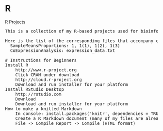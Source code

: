 # R
R Projects
<pre>
This is a collection of my R-based projects used for bioinformatics.

Here is the list of the corresponding files that accompany code:
  SampleMeansProportions: 1, 1(1), 1(2), 1(3)
  CoExpressionAnalysis: expression_data.txt

# Instructions for Beginners
Install R
	http://www.r-project.org
	Click CRAN under download
	http://cloud.r-project.org
	Download and run installer for your platform
Install RStudio Desktop
	http://rstudio.com
	Download
	Download and run installer for your platform
How to make a knitted Markdown
	In console: install.packages('knitr', dependencies = TRUE)
	Create a R Markdown document (many of my files are already in this format)
	File -> Compile Report -> Compile (HTML format)
</pre>

